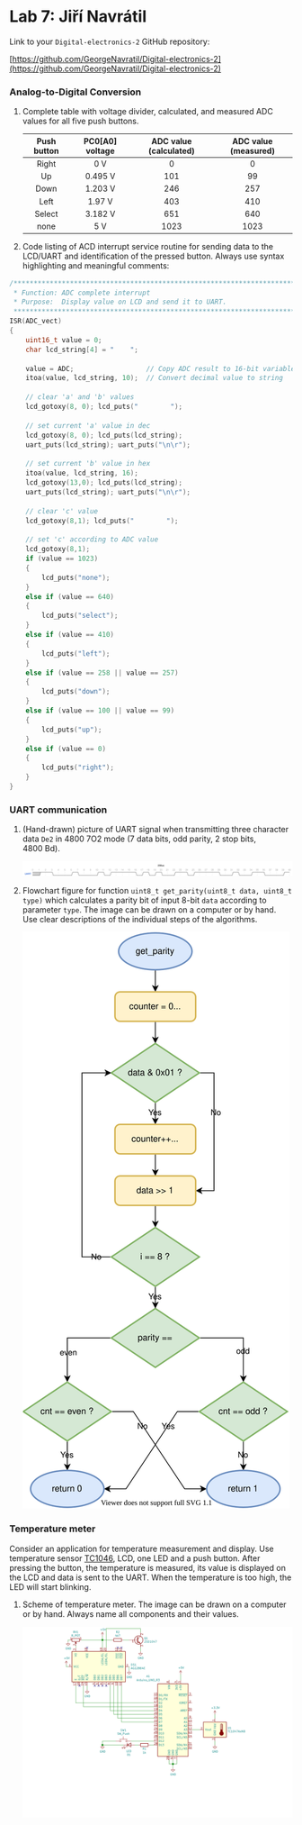 # Lab 7: Jiří Navrátil

Link to your `Digital-electronics-2` GitHub repository:

   [https://github.com/GeorgeNavratil/Digital-electronics-2](https://github.com/GeorgeNavratil/Digital-electronics-2)


### Analog-to-Digital Conversion

1. Complete table with voltage divider, calculated, and measured ADC values for all five push buttons.

   | **Push button** | **PC0[A0] voltage** | **ADC value (calculated)** | **ADC value (measured)** |
   | :-: | :-: | :-: | :-: |
   | Right  | 0&nbsp;V | 0 | 0 |
   | Up     | 0.495&nbsp;V | 101 | 99 |
   | Down   | 1.203&nbsp;V | 246 | 257 |
   | Left   | 1.97&nbsp;V  | 403 | 410 |
   | Select | 3.182&nbsp;V | 651 | 640 |
   | none   | 5&nbsp;V | 1023 | 1023 |

2. Code listing of ACD interrupt service routine for sending data to the LCD/UART and identification of the pressed button. Always use syntax highlighting and meaningful comments:

```c
/**********************************************************************
 * Function: ADC complete interrupt
 * Purpose:  Display value on LCD and send it to UART.
 **********************************************************************/
ISR(ADC_vect)
{
    uint16_t value = 0;
    char lcd_string[4] = "    ";

    value = ADC;                  // Copy ADC result to 16-bit variable
    itoa(value, lcd_string, 10);  // Convert decimal value to string

    // clear 'a' and 'b' values
    lcd_gotoxy(8, 0); lcd_puts("        ");
    
    // set current 'a' value in dec
    lcd_gotoxy(8, 0); lcd_puts(lcd_string);
    uart_puts(lcd_string); uart_puts("\n\r");
    
    // set current 'b' value in hex
    itoa(value, lcd_string, 16);
    lcd_gotoxy(13,0); lcd_puts(lcd_string);
    uart_puts(lcd_string); uart_puts("\n\r");
    
    // clear 'c' value
    lcd_gotoxy(8,1); lcd_puts("        ");
    
    // set 'c' according to ADC value
    lcd_gotoxy(8,1);
    if (value == 1023)
    {
        lcd_puts("none");
    }
    else if (value == 640)
    {
        lcd_puts("select");
    }
    else if (value == 410)
    {
        lcd_puts("left");
    }
    else if (value == 258 || value == 257)
    {
        lcd_puts("down");
    }
    else if (value == 100 || value == 99)
    {
        lcd_puts("up");
    }
    else if (value == 0)
    {
        lcd_puts("right");
    }
}
```


### UART communication

1. (Hand-drawn) picture of UART signal when transmitting three character data `De2` in 4800 7O2 mode (7 data bits, odd parity, 2 stop bits, 4800&nbsp;Bd).

   ![Wavedrom of transmitted character data 'De2'](../07-uart/images/wavedrom.svg)

2. Flowchart figure for function `uint8_t get_parity(uint8_t data, uint8_t type)` which calculates a parity bit of input 8-bit `data` according to parameter `type`. The image can be drawn on a computer or by hand. Use clear descriptions of the individual steps of the algorithms.

   ![Function get_parity flowchart](../07-uart/images/flowchart.svg)


### Temperature meter

Consider an application for temperature measurement and display. Use temperature sensor [TC1046](http://ww1.microchip.com/downloads/en/DeviceDoc/21496C.pdf), LCD, one LED and a push button. After pressing the button, the temperature is measured, its value is displayed on the LCD and data is sent to the UART. When the temperature is too high, the LED will start blinking.

1. Scheme of temperature meter. The image can be drawn on a computer or by hand. Always name all components and their values.

   ![Temperature meter scheme](../07-uart/images/TemperatureMeter.svg)